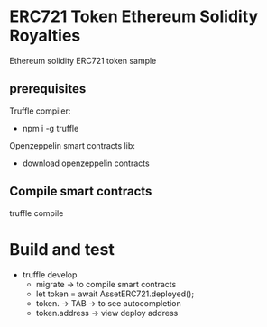 # ERC721 Token Ethereum Solidity Royalties

Ethereum solidity ERC721 token sample
## prerequisites

Truffle compiler:

  - npm i -g truffle

Openzeppelin smart contracts lib:

  - download openzeppelin contracts

## Compile smart contracts

truffle compile

# Build and test

- truffle develop 
  - migrate -> to compile smart contracts
  - let token = await AssetERC721.deployed();
  - token. -> TAB -> to see autocompletion
  - token.address -> view deploy address